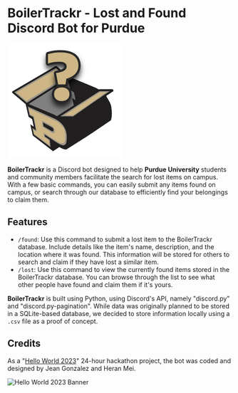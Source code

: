 # BoilerTrackr - Lost and Found Discord Bot for Purdue

<img src="/images/boilertrackr-transparent.png" alt="BoilerTrackr Logo" width="256"/>

**BoilerTrackr** is a Discord bot designed to help **Purdue University** students and community members facilitate the search for lost items on campus. With a few basic commands, you can easily submit any items found on campus, or search through our database to efficiently find your belongings to claim them.

## Features

*   ```/found```: Use this command to submit a lost item to the BoilerTrackr database. Include details like the item's name, description, and the location where it was found. This information will be stored for others to search and claim if they have lost a similar item.
*   ```/lost```: Use this command to view the currently found items stored in the BoilerTrackr database. You can browse through the list to see what other people have found and claim them if it's yours.

**BoilerTrackr** is built using Python, using Discord's API, namely "discord.py" and "discord.py-pagination". While data was originally planned to be stored in a SQLite-based database, we decided to store information locally using a ```.csv``` file as a proof of concept.

## Credits

As a "[Hello World 2023](https://hello-world-2023-purdue.devpost.com/)" 24-hour hackathon project, the bot was coded and designed by Jean Gonzalez and Heran Mei.

<img src="https://d112y698adiu2z.cloudfront.net/photos/production/challenge_photos/002/585/418/datas/full_width.png" alt="Hello World 2023 Banner"/>